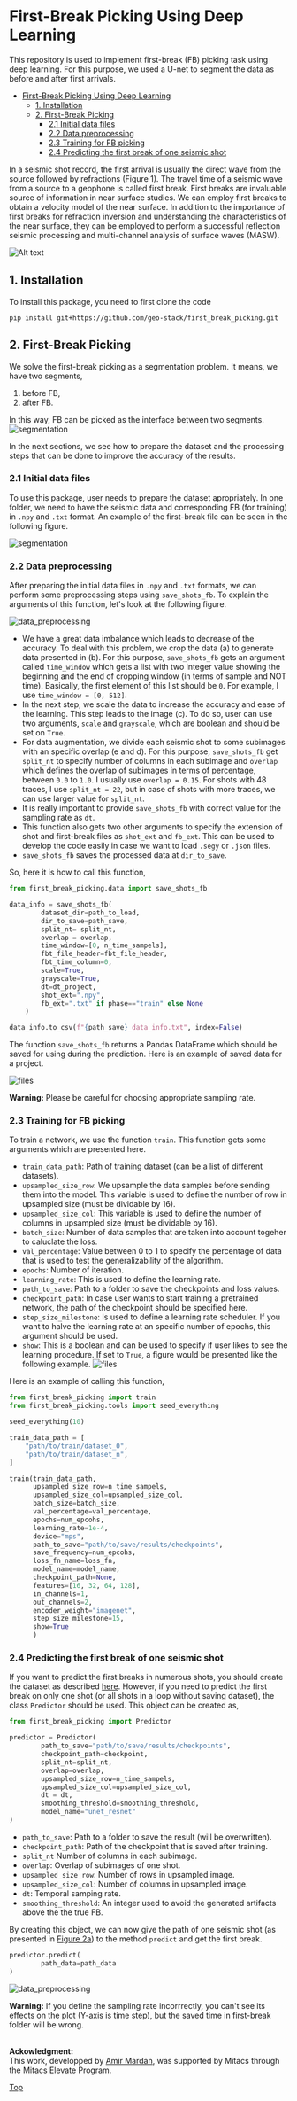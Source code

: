 <a id="top"></a>
# First-Break Picking Using Deep Learning

This repository is used to implement first-break (FB) picking task using deep learning. 
For this purpose, we used a U-net to segment the data as before and after first arrivals.

- [First-Break Picking Using Deep Learning](#first-break-picking-using-deep-learning)
  - [1. Installation](#1-installation)
  - [2. First-Break Picking](#2-first-break-picking)
    - [2.1 Initial data files](#21-initial-data-files)
    - [2.2 Data preprocessing](#22-data-preprocessing)
    - [2.3 Training for FB picking](#23-training-for-fb-picking)
    - [2.4 Predicting the first break of one seismic shot](#24-predicting-the-first-break-of-one-seismic-shot)

In a seismic shot record, the first arrival is usually the direct wave from the source followed by refractions (Figure 1). The travel time of a seismic wave from a source to a geophone is called first break. First breaks are invaluable source of information in near surface studies. We can employ first breaks to obtain a velocity model of the near surface. In addition to the importance of first breaks for refraction inversion and understanding the characteristics of the near surface, they can be employed to perform a successful reflection seismic processing and multi-channel analysis of surface waves (MASW).

![Alt text](./readme_files/waves.png)
  
## 1. Installation
To install this package, you need to first clone the code
```console
pip install git+https://github.com/geo-stack/first_break_picking.git
```

## 2. First-Break Picking
We solve the first-break picking as a segmentation problem. It means, we have two segments, 
1. before FB,
2. after FB.
   
In this way, FB can be picked as the interface between two segments.
![segmentation](./readme_files/fb_introducing_fb_segmentation.png)

In the next sections, we see how to prepare the dataset and the processing steps that can be done to improve the accuracy of the results.

### 2.1 Initial data files
To use this package, user needs to prepare the dataset apropriately.
In one folder, we need to have the seismic data and corresponding FB (for training) in `.npy` and `.txt` format.
An example of the first-break file can be seen in the following figure.

![segmentation](./readme_files/fb_data.png)


### 2.2 Data preprocessing
After preparing the initial data files in `.npy` and `.txt` formats, we can perform some preprocessing steps using `save_shots_fb`. To explain the arguments of this function, let's look at the following figure.

<a id="Figure2"></a>
![data_preprocessing](./readme_files/fb_data_preparing.png)

- We have a great data imbalance which leads to decrease of the accuracy. To deal with this problem, we crop the data (a) to generate data presented in (b). For this purpose, `save_shots_fb` gets an argument called `time_window` which gets a list with two integer value showing the beginning and the end of cropping window (in terms of sample and NOT time). Basically, the first element of this list should be `0`. For example, I use `time_window = [0, 512]`. 
- In the next step, we scale the data to increase the accuracy and ease of the learning. This step leads to the image (c). To do so, user can use two arguments, `scale` and `grayscale`, which are boolean and should be set on `True`.
- For data augmentation, we divide each seismic shot to some subimages with an specific overlap (e and d). For this purpose, `save_shots_fb` get `split_nt` to specify number of columns in each subimage and `overlap` which defines the overlap of subimages in terms of percentage, between `0.0` to `1.0`. I usually use `overlap = 0.15`. For shots with 48 traces, I use `split_nt = 22`, but in case of shots with more traces, we can use larger value for `split_nt`.
- It is really important to provide `save_shots_fb` with correct value for the sampling rate  as `dt`.
- This function also gets two other arguments to specify the extension of shot and first-break files as `shot_ext` and `fb_ext`. This can be used to develop the code easily in case we want to load `.segy` or `.json` files.
- `save_shots_fb` saves the processed data at `dir_to_save`. 


So, here it is how to call this function,

```Python
from first_break_picking.data import save_shots_fb

data_info = save_shots_fb(
        dataset_dir=path_to_load,
        dir_to_save=path_save,
        split_nt= split_nt,
        overlap = overlap,
        time_window=[0, n_time_sampels],
        fbt_file_header=fbt_file_header,
        fbt_time_column=0,
        scale=True,
        grayscale=True,
        dt=dt_project,
        shot_ext=".npy",
        fb_ext=".txt" if phase=="train" else None
    )

data_info.to_csv(f"{path_save}_data_info.txt", index=False)
```
The function `save_shots_fb` returns a Pandas DataFrame which should be saved for using during the prediction.
Here is an example of saved data for a project.

![files](./readme_files/fb_preprocessed_data.png)

<div class="alert alert-block alert-warning">
<b>Warning:</b> Please be careful for choosing appropriate sampling rate.
</div>

### 2.3 Training for FB picking
To train a network, we use the function `train`. This function gets some arguments which are presented here.
- `train_data_path`: Path of training dataset (can be a list of different datasets).
- `upsampled_size_row`: We upsample the data samples before sending them into the model. This variable is used to define the number of row in upsampled size (must be dividable by 16).
- `upsampled_size_col`: This variable is used to define the number of columns in upsampled size (must be dividable by 16).
- `batch_size`: Number of data samples that are taken into account togeher to caluclate the loss.
- `val_percentage`: Value between 0 to 1 to specify the percentage of data that is used to test the generalizability of the algorithm.
- `epochs`: Number of iteration.
- `learning_rate`: This is used to define the learning rate.
- `path_to_save`: Path to a folder to save the checkpoints and loss values.
- `checkpoint_path`: In case user wants to start training a pretrained network, the path of the checkpoint should be specified here.
- `step_size_milestone`: Is used to define a learning rate scheduler. If you want to halve the learning rate at an specific number of epochs, this argument should be used.
- `show`: This is a boolean and can be used to specify if user likes to see the learning procedure. If set to `True`, a figure would be presented like the following example.
![files](./readme_files/fb_train.gif)

Here is an example of calling this function,
```Python
from first_break_picking import train
from first_break_picking.tools import seed_everything

seed_everything(10)

train_data_path = [
    "path/to/train/dataset_0",
    "path/to/train/dataset_n",
]

train(train_data_path, 
      upsampled_size_row=n_time_sampels,
      upsampled_size_col=upsampled_size_col,
      batch_size=batch_size, 
      val_percentage=val_percentage,
      epochs=num_epcohs, 
      learning_rate=1e-4, 
      device="mps",
      path_to_save="path/to/save/results/checkpoints",
      save_frequency=num_epcohs,
      loss_fn_name=loss_fn,
      model_name=model_name,
      checkpoint_path=None,
      features=[16, 32, 64, 128],
      in_channels=1,
      out_channels=2,
      encoder_weight="imagenet",
      step_size_milestone=15,
      show=True
      )
```

### 2.4 Predicting the first break of one seismic shot
If you want to predict the first breaks in numerous shots, you should create the dataset as described [here](#22-data-preprocessing). 
However, if you need to predict the first break on only one shot (or all shots in a loop without saving dataset), the class `Predictor` should be used.
This object can be created as, 
```Python
from first_break_picking import Predictor

predictor = Predictor(
        path_to_save="path/to/save/results/checkpoints",
        checkpoint_path=checkpoint,
        split_nt=split_nt, 
        overlap=overlap, 
        upsampled_size_row=n_time_sampels, 
        upsampled_size_col=upsampled_size_col,
        dt = dt,
        smoothing_threshold=smoothing_threshold,
        model_name="unet_resnet"
)
```
- `path_to_save`: Path to a folder to save the result (will be overwritten).
- `checkpoint_path`: Path of the checkpoint that is saved after training.
- `split_nt` Number of columns in each subimage.
- `overlap`: Overlap of subimages of one shot.
- `upsampled_size_row`: Number of rows in upsampled image.
- `upsampled_size_col`: Number of columns in upsampled image.
- `dt`: Temporal samping rate.
- `smoothing_threshold`: An integer used to avoid the generated artifacts above the the true FB.
  
By creating this object, we can now give the path of one seismic shot (as presented in [Figure 2a](#Figure2)) to the method `predict` and get the first break.

```Python
predictor.predict(
        path_data=path_data
)
```
![data_preprocessing](./readme_files/fb_predict_one.png)

<div class="alert alert-block alert-warning">
<b>Warning:</b> If you define the sampling rate incorrrectly, you can't see its effects on the plot (Y-axis is time step), but the saved time in first-break folder will be wrong.
</div>
<br>

<!-- ## Issues and Questions -->
**Ackowledgment:**<br>
This work, developped by [Amir Mardan](https://github.com/AmirMardan), was supported by Mitacs through the Mitacs Elevate Program.


[Top](#top)

